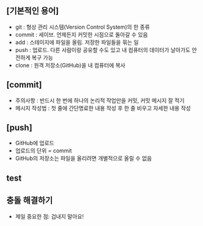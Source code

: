 ## [기본적인 용어]
- git : 형상 관리 시스템(Version Control System)의 한 종류
- commit : 세이브. 언제든지 커밋한 시점으로 돌아갈 수 있음
- add : 스테이지에 파일을 올림. 저장한 파일들을 묶는 일
- push : 업로드. 다른 사람이랑 공유할 수도 있고 내 컴퓨터의 데이터가 날아가도 안전하게 복구 가능
- clone : 원격 저장소(GitHub)을 내 컴퓨터에 복사

## [commit]
- 주의사항 : 반드시 한 번에 하나의 논리적 작업만을 커밋, 커밋 메시지 잘 적기
- 메시지 작성법 : 첫 줄에 간단명료한 내용 작성 후 한 줄 비우고 자세한 내용 작성

## [push]
- GitHub에 업로드
- 업로드의 단위 = commit
- GitHub의 저장소는 파일을 올리려면 개별적으로 올릴 수 없음

## test

## 충돌 해결하기
- 제일 중요한 점: 겁내지 말아요!
